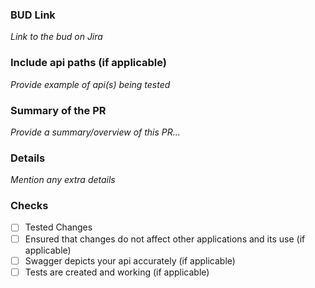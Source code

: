 ### BUD Link
_Link to the bud on Jira_

### Include api paths (if applicable)
_Provide example of api(s) being tested_

### Summary of the PR
_Provide a summary/overview of this PR..._

### Details
_Mention any extra details_

### Checks
- [ ] Tested Changes
- [ ] Ensured that changes do not affect other applications and its use (if applicable)
- [ ] Swagger depicts your api accurately (if applicable)
- [ ] Tests are created and working (if applicable)